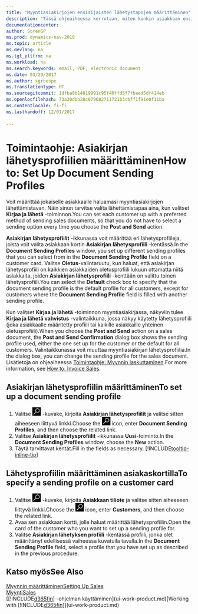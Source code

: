 ```yaml
---
title: "Myyntiasiakirjojen ensisijaisten lähetystapojen määrittäminen"
description: "Tässä ohjeaiheessa kerrotaan, miten kunkin asiakkaan ensisijainen myyntiasiakirjojen lähetystapa määritetään. Lähetystavaksi voidaan valita esimerkiksi sähköposti, PDF tai sähköinen asiakirja."
documentationcenter: 
author: SorenGP
ms.prod: dynamics-nav-2018
ms.topic: article
ms.devlang: na
ms.tgt_pltfrm: na
ms.workload: na
ms.search.keywords: email, PDF, electronic document
ms.date: 03/29/2017
ms.author: sgroespe
ms.translationtype: HT
ms.sourcegitcommit: 1dfba8b14019991c95f40ffd5f7fbaed5df414eb
ms.openlocfilehash: 73a30dba28c079682711721b3cbff1f91e0f11ba
ms.contentlocale: fi-fi
ms.lasthandoff: 12/01/2017

---
```

# <a name="how-to-set-up-document-sending-profiles"></a><span data-ttu-id="418af-103">Toimintaohje: Asiakirjan lähetysprofiilien määrittäminen</span><span class="sxs-lookup"><span data-stu-id="418af-103">How to: Set Up Document Sending Profiles</span></span>
<span data-ttu-id="418af-104">Voit määrittää jokaiselle asiakkaalle haluamasi myyntiasiakirjojen lähettämistavan. Näin sinun tarvitse valita lähettämistapaa aina, kun valitset **Kirjaa ja lähetä** -toiminnon.</span><span class="sxs-lookup"><span data-stu-id="418af-104">You can set each customer up with a preferred method of sending sales documents, so that you do not have to select a sending option every time you choose the **Post and Send** action.</span></span>

<span data-ttu-id="418af-105">**Asiakirjan lähetysprofiilit** -ikkunassa voit määrittää eri lähetysprofiileja, joista voit valita asiakkaan kortin **Asiakirjan lähetysprofiili** -kentässä.</span><span class="sxs-lookup"><span data-stu-id="418af-105">In the **Document Sending Profiles** window, you set up different sending profiles that you can select from in the **Document Sending Profile** field on a customer card.</span></span> <span data-ttu-id="418af-106">Valitse **Oletus**-valintaruutu, kun haluat, että asiakirjan lähetysprofiili on kaikkien asiakkaiden oletusprofiili lukuun ottamatta niitä asiakkaita, joiden **Asiakirjan lähetysprofiili** -kenttään on valittu toinen lähetysprofiili.</span><span class="sxs-lookup"><span data-stu-id="418af-106">You can select the **Default** check box to specify that the document sending profile is the default profile for all customers, except for customers where the **Document Sending Profile** field is filled with another sending profile.</span></span>

<span data-ttu-id="418af-107">Kun valitset **Kirjaa ja lähetä** -toiminnon myyntiasiakirjassa, näkyviin tulee **Kirjaa ja lähetä vahvistus** -valintaikkuna, jossa näkyy käytetty lähetysprofiili (joka asiakkaalle määritetty profiili tai kaikille asiakkaille yhteinen oletusprofiili).</span><span class="sxs-lookup"><span data-stu-id="418af-107">When you choose the **Post and Send** action on a sales document, the **Post and Send Confirmation** dialog box shows the sending profile used, either the one set up for the customer or the default for all customers.</span></span> <span data-ttu-id="418af-108">Valintaikkunassa voit muuttaa myyntiasiakirjan lähetysprofiilia.</span><span class="sxs-lookup"><span data-stu-id="418af-108">In the dialog box, you can change the sending profile for the sales document.</span></span> <span data-ttu-id="418af-109">Lisätietoja on ohjeaiheessa [Toimintaohje: Myynnin laskuttaminen](sales-how-invoice-sales.md).</span><span class="sxs-lookup"><span data-stu-id="418af-109">For more information, see [How to: Invoice Sales](sales-how-invoice-sales.md).</span></span>

## <a name="to-set-up-a-document-sending-profile"></a><span data-ttu-id="418af-110">Asiakirjan lähetysprofiilin määrittäminen</span><span class="sxs-lookup"><span data-stu-id="418af-110">To set up a document sending profile</span></span>
1. <span data-ttu-id="418af-111">Valitse ![Etsi sivu tai raportti](media/ui-search/search_small.png "Etsi sivu tai raportti -kuvake") -kuvake, kirjoita **Asiakirjan lähetysprofiilit** ja valitse sitten aiheeseen liittyvä linkki.</span><span class="sxs-lookup"><span data-stu-id="418af-111">Choose the ![Search for Page or Report](media/ui-search/search_small.png "Search for Page or Report icon") icon, enter **Document Sending Profiles**, and then choose the related link.</span></span>
2. <span data-ttu-id="418af-112">Valitse **Asiakirjan lähetysprofiilit** -ikkunassa **Uusi**-toiminto.</span><span class="sxs-lookup"><span data-stu-id="418af-112">In the **Document Sending Profiles** window, choose the **New** action.</span></span>
3. <span data-ttu-id="418af-113">Täytä tarvittavat kentät.</span><span class="sxs-lookup"><span data-stu-id="418af-113">Fill in the fields as necessary.</span></span> [!INCLUDE[tooltip-inline-tip](includes/tooltip-inline-tip_md.md)]

## <a name="to-specify-a-sending-profile-on-a-customer-card"></a><span data-ttu-id="418af-114">Lähetysprofiilin määrittäminen asiakaskortilla</span><span class="sxs-lookup"><span data-stu-id="418af-114">To specify a sending profile on a customer card</span></span>
1. <span data-ttu-id="418af-115">Valitse ![Etsi sivu tai raportti](media/ui-search/search_small.png "Etsi sivu tai raportti -kuvake") -kuvake, kirjoita **Asiakkaan tiliote** ja valitse sitten aiheeseen liittyvä linkki.</span><span class="sxs-lookup"><span data-stu-id="418af-115">Choose the ![Search for Page or Report](media/ui-search/search_small.png "Search for Page or Report icon") icon, enter **Customers**, and then choose the related link.</span></span>
2. <span data-ttu-id="418af-116">Avaa sen asiakkaan kortti, jolle haluat määrittää lähetysprofiilin.</span><span class="sxs-lookup"><span data-stu-id="418af-116">Open the card of the customer who you want to set up a sending profile for.</span></span>
3. <span data-ttu-id="418af-117">Valitse **Asiakirjan lähetyksen profiili** -kentässä profiili, jonka olet määrittänyt edellisessä vaiheessa kuvatulla tavalla.</span><span class="sxs-lookup"><span data-stu-id="418af-117">In the **Document Sending Profile** field, select a profile that you have set up as described in the previous procedure.</span></span>

## <a name="see-also"></a><span data-ttu-id="418af-118">Katso myös</span><span class="sxs-lookup"><span data-stu-id="418af-118">See Also</span></span>
[<span data-ttu-id="418af-119">Myynnin määrittäminen</span><span class="sxs-lookup"><span data-stu-id="418af-119">Setting Up Sales</span></span>](sales-setup-sales.md)  
[<span data-ttu-id="418af-120">Myynti</span><span class="sxs-lookup"><span data-stu-id="418af-120">Sales</span></span>](sales-manage-sales.md)  
<span data-ttu-id="418af-121">[[!INCLUDE[d365fin](includes/d365fin_md.md)] -ohjelman käyttäminen](ui-work-product.md)</span><span class="sxs-lookup"><span data-stu-id="418af-121">[Working with [!INCLUDE[d365fin](includes/d365fin_md.md)]](ui-work-product.md)</span></span>


